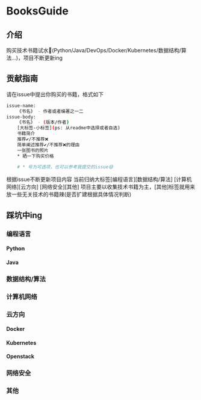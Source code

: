 # BooksGuide

## 介绍

购买技术书籍试水📕(Python/Java/DevOps/Docker/Kubernetes/数据结构/算法...)，项目不断更新ing

## 贡献指南

请在issue中提出你购买的书籍，格式如下

```bash
issue-name:
    《书名》 - 作者或者编著之一二
issue-body:
    《书名》 - (版本/作者)
    [大标签-小标签](ps: 从readme中选择或者自选)
    书籍简介
    推荐✔/不推荐❌
    简单阐述推荐✔/不推荐❌的理由
    一张图书的照片
    * 晒一下购买价格   
    
    # * 号为可选项，也可以参考我提交的issue😄
```

根据issue不断更新项目内容
当前归纳大标签[编程语言][数据结构/算法] [计算机网络][云方向] [网络安全][其他]
项目主要以收集技术书籍为主，[其他]标签就用来放一些无关技术的书籍辣(是否扩建根据具体情况判断)

## 踩坑中ing

### 编程语言

#### Python

#### Java

### 数据结构/算法

### 计算机网络

### 云方向

#### Docker

#### Kubernetes

#### Openstack

### 网络安全

### 其他